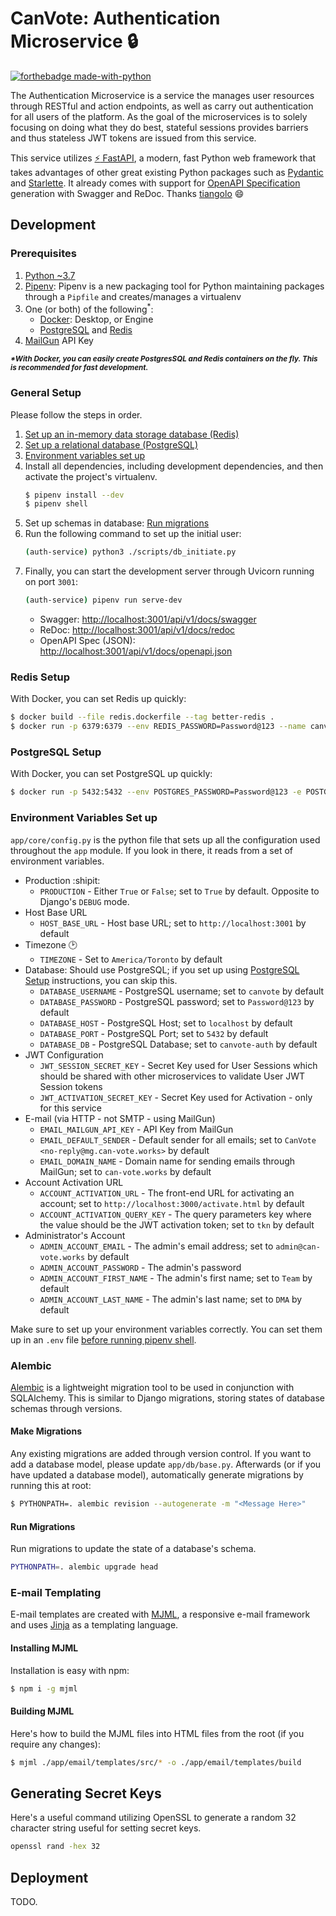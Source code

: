 # CanVote: Authentication Microservice :lock:

[![forthebadge made-with-python](http://ForTheBadge.com/images/badges/made-with-python.svg)](https://www.python.org/)

The Authentication Microservice is a service the manages user resources through RESTful and action endpoints, as well as carry out authentication for all users of the platform. As the goal of the microservices is to solely focusing on doing what they do best, stateful sessions provides barriers and thus stateless JWT tokens are issued from this service. 

This service utilizes [:zap: FastAPI](https://github.com/tiangolo/fastapi), a modern, fast Python web framework that takes advantages of other great existing Python packages such as [Pydantic](https://github.com/samuelcolvin/pydantic/) and [Starlette](https://github.com/encode/starlette). It already comes with support for [OpenAPI Specification](https://github.com/OAI/OpenAPI-Specification) generation with Swagger and ReDoc. Thanks [tiangolo](https://github.com/tiangolo) :smile:

## Development

### Prerequisites

1. [Python ~3.7](https://www.python.org/downloads/)
2. [Pipenv](https://github.com/pypa/pipenv): Pipenv is a new packaging tool for Python maintaining packages through a `Pipfile` and creates/manages a virtualenv
3. One (or both) of the following<sup>*</sup>:
    - [Docker](https://www.docker.com): Desktop, or Engine
    - [PostgreSQL](https://www.postgresql.org/download/) and [Redis](https://redis.io/download)
4. [MailGun](https://www.mailgun.com/) API Key

<small>***\*With Docker, you can easily create PostgresSQL and Redis containers on the fly. This is recommended for fast development.***</small>

### General Setup

Please follow the steps in order.

1. [Set up an in-memory data storage database (Redis)](#redis-setup)
2. [Set up a relational database (PostgreSQL)](#postgresql-setup)
3. [Environment variables set up](#environment-variables-set-up)
4. Install all dependencies, including development dependencies, and then activate the project's virtualenv.
    ```bash
    $ pipenv install --dev
    $ pipenv shell
    ```
5. Set up schemas in database: [Run migrations](#run-migrations)
6. Run the following command to set up the initial user:
    ```bash
    (auth-service) python3 ./scripts/db_initiate.py
    ```
7. Finally, you can start the development server through Uvicorn running on port `3001`:
    ```bash
    (auth-service) pipenv run serve-dev
    ```
    - Swagger: [http://localhost:3001/api/v1/docs/swagger](http://localhost:3001/api/v1/docs/swagger)
    - ReDoc: [http://localhost:3001/api/v1/docs/redoc](http://localhost:3001/api/v1/docs/redoc)
    - OpenAPI Spec (JSON): [http://localhost:3001/api/v1/docs/openapi.json](http://localhost:3001/api/v1/docs/openapi.json)

### Redis Setup

With Docker, you can set Redis up quickly:
```bash
$ docker build --file redis.dockerfile --tag better-redis .
$ docker run -p 6379:6379 --env REDIS_PASSWORD=Password@123 --name canvote-redis --detach better-redis
```

### PostgreSQL Setup

With Docker, you can set PostgreSQL up quickly:
```bash
$ docker run -p 5432:5432 --env POSTGRES_PASSWORD=Password@123 -e POSTGRES_USER=canvote -e POSTGRES_DB=canvote-auth --name canvote-postgres -d postgres
```

### Environment Variables Set up

`app/core/config.py` is the python file that sets up all the configuration used throughout the `app` module. If you look in there, it reads from a set of environment variables.

- Production :shipit:
    - `PRODUCTION` - Either `True` or `False`; set to `True` by default. Opposite to Django's `DEBUG` mode.
- Host Base URL
    - `HOST_BASE_URL` - Host base URL; set to `http://localhost:3001` by default
- Timezone :clock2: 
    - `TIMEZONE` - Set to `America/Toronto` by default
- Database: Should use PostgreSQL; if you set up using [PostgreSQL Setup](#postgresql-setup) instructions, you can skip this.
    - `DATABASE_USERNAME` - PostgreSQL username; set to `canvote` by default
    - `DATABASE_PASSWORD` - PostgreSQL password; set to `Password@123` by default
    - `DATABASE_HOST` - PostgreSQL Host; set to `localhost` by default
    - `DATABASE_PORT` - PostgreSQL Port; set to `5432` by default
    - `DATABASE_DB` - PostgreSQL Database; set to `canvote-auth` by default
- JWT Configuration
    - `JWT_SESSION_SECRET_KEY` - Secret Key used for User Sessions which should be shared with other microservices to validate User JWT Session tokens
    - `JWT_ACTIVATION_SECRET_KEY` - Secret Key used for Activation - only for this service
- E-mail (via HTTP - not SMTP - using MailGun)
    - `EMAIL_MAILGUN_API_KEY` - API Key from MailGun
    - `EMAIL_DEFAULT_SENDER` - Default sender for all emails; set to `CanVote <no-reply@mg.can-vote.works>` by default
    - `EMAIL_DOMAIN_NAME` - Domain name for sending emails through MailGun; set to `can-vote.works` by default
- Account Activation URL
    - `ACCOUNT_ACTIVATION_URL` - The front-end URL for activating an account; set to `http://localhost:3000/activate.html` by default
    - `ACCOUNT_ACTIVATION_QUERY_KEY` - The query parameters key where the value should be the JWT activation token; set to `tkn` by default
- Administrator's Account
    - `ADMIN_ACCOUNT_EMAIL` - The admin's email address; set to `admin@can-vote.works` by default
    - `ADMIN_ACCOUNT_PASSWORD` - The admin's password
    - `ADMIN_ACCOUNT_FIRST_NAME` - The admin's first name; set to `Team` by default
    - `ADMIN_ACCOUNT_LAST_NAME` - The admin's last name; set to `DMA` by default

Make sure to set up your environment variables correctly. You can set them up in an `.env` file [before running pipenv shell](https://pipenv-fork.readthedocs.io/en/latest/advanced.html#automatic-loading-of-env).
### Alembic

[Alembic](https://alembic.sqlalchemy.org/en/latest/) is a lightweight migration tool to be used in conjunction with SQLAlchemy. This is similar to Django migrations, storing states of database schemas through versions.

#### Make Migrations
Any existing migrations are added through version control. If you want to add a database model, please update `app/db/base.py`. Afterwards (or if you have updated a database model), automatically generate migrations by running this at root:

```bash
$ PYTHONPATH=. alembic revision --autogenerate -m "<Message Here>"
```

#### Run Migrations
Run migrations to update the state of a database's schema.

```bash
PYTHONPATH=. alembic upgrade head
```

### E-mail Templating

E-mail templates are created with [MJML](https://mjml.io/), a responsive e-mail framework and uses [Jinja](https://jinja.palletsprojects.com/en/2.11.x/) as a templating language.

#### Installing MJML
Installation is easy with npm:
```bash
$ npm i -g mjml
```

#### Building MJML
Here's how to build the MJML files into HTML files from the root (if you require any changes):
```bash
$ mjml ./app/email/templates/src/* -o ./app/email/templates/build
```

## Generating Secret Keys

Here's a useful command utilizing OpenSSL to generate a random 32 character string useful for setting secret keys.

```bash
openssl rand -hex 32
```

## Deployment

TODO.
